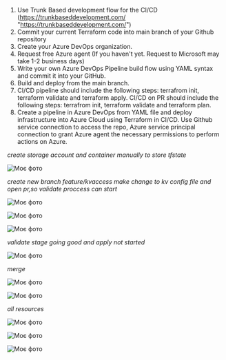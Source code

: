 1) Use Trunk Based development flow for the CI/CD (https://trunkbaseddevelopment.com/ "https://trunkbaseddevelopment.com/") 
2) Commit your current Terraform code into main branch of your Github repository 
3) Create your Azure DevOps organization. 
4) Request free Azure agent (If you haven't yet. Request to Microsoft may take 1-2 business days) 
5) Write your own Azure DevOps Pipeline build flow using YAML syntax and commit it into your GitHub. 
6) Build and deploy from the main branch. 
7) CI/CD pipeline should include the following steps: terrafrom init, terraform validate and terraform apply. CI/CD on PR should include the following steps: terrafrom init, terraform validate and terraform plan. 
8) Create a pipeline in Azure DevOps from YAML file and deploy infrastructure into Azure Cloud using Terraform in CI/CD. Use Github service connection to access the repo, Azure service principal connection to grant Azure agent the necessary permissions to perform actions on Azure.



*create storage account and container manually to store tfstate*

![Моє фото](./images/stacc.png)

*create new branch feature/kvaccess*
*make change to kv config file and open pr,so validate proccess can start*

![Моє фото](./images/vsc.png)

![Моє фото](./images/pr.png)

![Моє фото](./images/rnpr.png)

*validate stage going good and apply not started*

![Моє фото](./images/val.png)

*merge*


![Моє фото](./images/merge.png)

![Моє фото](./images/appl.png)

*all resources*

![Моє фото](./images/alrs1.png)

![Моє фото](./images/kvupdat.png)


![Моє фото](./images/gitcheck.png)

















